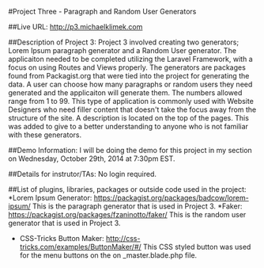 #Project Three - Paragraph and Random User Generators

##Live URL:
<http://p3.michaelklimek.com>

##Description of Project 3:
Project 3 involved creating two generators; Lorem Ipsum paragraph generator and a Random User generator. The applicaiton needed to be completed utilizing the Laravel Framework, with a focus on using Routes and Views properly. The generators are packages found from Packagist.org that were tied into the project for generating the data. A user can choose how many paragraphs or random users they need generated and the applicaiton will generate them. The numbers allowed range from 1 to 99. This type of application is commonly used with Website Designers who need filler content that doesn't take the focus away from the structure of the site. A description is located on the top of the pages. This was added to give to a better understanding to anyone who is not familiar with these generators.

##Demo Information:
I will be doing the demo for this project in my section on Wednesday, October 29th, 2014 at 7:30pm EST.

##Details for instrutor/TAs:
No login required.

##List of plugins, libraries, packages or outside code used in the project:
*Lorem Ipsum Generator: https://packagist.org/packages/badcow/lorem-ipsum/ This is the paragraph generator that is used in Project 3.
*Faker: https://packagist.org/packages/fzaninotto/faker/ This is the random user generator that is used in Project 3.
* CSS-Tricks Button Maker: http://css-tricks.com/examples/ButtonMaker/#/ This CSS styled button was used for the menu buttons on the on _master.blade.php file.


